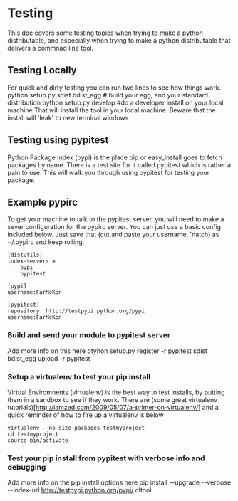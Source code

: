 # Testing
This doc covers some testing topics when trying to make a python distributable, and especially when trying to make a python distributable that delivers a commnad line tool.

## Testing Locally
For quick and dirty testing you can run two lines to see how things work.
    python setup.py sdist bdist_egg # build your egg, and your standard distribution
    python setup.py develop #do a developer install on your local machine 
That will install the tool in your local machine. Beware that the install will 'leak' to new terminal windows

## Testing using pypitest
Python Package Index (pypi) is the place pip or easy_install goes to fetch packages by name.   There is a test site for it called pypitest which is rather a pain to use.  This will walk you through using pypitest for testing your package.

## Example pypirc
To get your machine to talk to the pypitest server, you will need to make a sever configuration for the pypirc server.  You can just use a basic config included below.  Just save that (cut and paste your username, 'natch) as ~/.pypirc and keep rolling.
 
    [distutils]
    index-servers =
        pypi
        pypitest

    [pypi]
    username:FarMcKon

    [pypitest]
    repository: http://testpypi.python.org/pypi
    username:FarMcKon

### Build and send your module to pypitest server
Add more info on this here
    ptyhon setup.py register -r pypitest sdist bdist_egg upload -r pypitest

### Setup a virtualenv to test your pip install
Virtual Enviromnents (virtualenv) is the best way to test installs, by putting them in a sandbox to see if they work. There are (some great virtualenv tutorials)[http://iamzed.com/2009/05/07/a-primer-on-virtualenv/] and a quick reminder of how to fire up a virtualenv is below

    virtualenv --no-site-packages testmyproject
    cd testmyproject
    source bin/activate

### Test your pip install from pypitest with verbose info and debugging 
Add more info on the pip install options here
pip install --upgrade --verbose --index-url http://testpypi.python.org/pypi/ cltool
